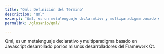 ```yaml
---
title: "Qml: Definición del Término"
description: "Qml"
excerpt: "Qml, es un metalenguaje declarativo y multiparadigma basado en Javascript desarrollado por los mismos desarrolladores del Framework Qml."
permalink: /glosario/qml/

---
```


Qml, es un metalenguaje declarativo y multiparadigma basado en Javascript desarrollado por los mismos desarrolladores del Framework Qt.
